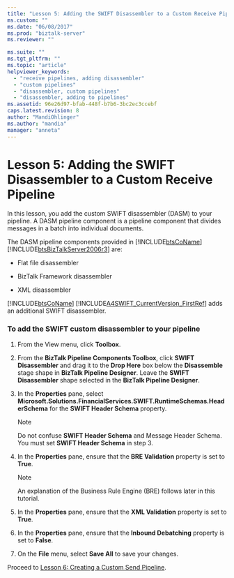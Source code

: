 ```yaml
---
title: "Lesson 5: Adding the SWIFT Disassembler to a Custom Receive Pipeline | Microsoft Docs"
ms.custom: ""
ms.date: "06/08/2017"
ms.prod: "biztalk-server"
ms.reviewer: ""

ms.suite: ""
ms.tgt_pltfrm: ""
ms.topic: "article"
helpviewer_keywords: 
  - "receive pipelines, adding disassembler"
  - "custom pipelines"
  - "disassembler, custom pipelines"
  - "disassembler, adding to pipelines"
ms.assetid: 96e26d97-bfab-448f-b7b6-3bc2ec3ccebf
caps.latest.revision: 8
author: "MandiOhlinger"
ms.author: "mandia"
manager: "anneta"
---
```

# Lesson 5: Adding the SWIFT Disassembler to a Custom Receive Pipeline
In this lesson, you add the custom SWIFT disassembler (DASM) to your pipeline. A DASM pipeline component is a pipeline component that divides messages in a batch into individual documents.  
  
 The DASM pipeline components provided in [!INCLUDE[btsCoName](../../includes/btsconame-md.md)][!INCLUDE[btsBizTalkServer2006r3](../../includes/btsbiztalkserver2006r3-md.md)] are:  
  
-   Flat file disassembler  
  
-   BizTalk Framework disassembler  
  
-   XML disassembler  
  
 [!INCLUDE[btsCoName](../../includes/btsconame-md.md)] [!INCLUDE[A4SWIFT_CurrentVersion_FirstRef](../../includes/a4swift-currentversion-firstref-md.md)] adds an additional SWIFT disassembler.  
  
### To add the SWIFT custom disassembler to your pipeline  
  
1.  From the View menu, click **Toolbox**.  
  
2.  From the **BizTalk Pipeline Components Toolbox**, click **SWIFT Disassembler** and drag it to the **Drop Here** box below the **Disassemble** stage shape in **BizTalk Pipeline Designer**. Leave the **SWIFT Disassembler** shape selected in the **BizTalk Pipeline Designer**.  
  
3.  In the **Properties** pane, select **Microsoft.Solutions.FinancialServices.SWIFT.RuntimeSchemas.HeaderSchema** for the **SWIFT Header Schema** property.  
  
    > [!NOTE]
    >  Do not confuse **SWIFT Header Schema** and Message Header Schema. You must set **SWIFT Header Schema** in step 3.  
  
4.  In the **Properties** pane, ensure that the **BRE Validation** property is set to **True**.  
  
    > [!NOTE]
    >  An explanation of the Business Rule Engine (BRE) follows later in this tutorial.  
  
5.  In the **Properties** pane, ensure that the **XML Validation** property is set to **True**.  
  
6.  In the **Properties** pane, ensure that the **Inbound Debatching** property is set to **False**.  
  
7.  On the **File** menu, select **Save All** to save your changes.  
  
 Proceed to [Lesson 6: Creating a Custom Send Pipeline](../../adapters-and-accelerators/accelerator-swift/lesson-6-creating-a-custom-send-pipeline.md).
